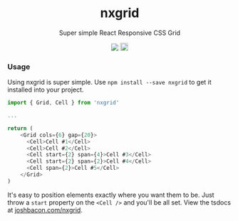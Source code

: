 <h1 align="center">nxgrid</h1>

<p align="center">
    Super simple React Responsive CSS Grid
</p>

<p align="center">
<a href="https://travis-ci.com/CrispyBacon1999/nxgrid"><img src="https://travis-ci.com/CrispyBacon1999/nxgrid.svg?branch=master" /></a>
<a href="https://npmjs.com/package/nxgrid"><img src="https://badge.fury.io/js/nxgrid.svg" alt="npm version" height="18"></a>
</p>

<h3>Usage</h3>

Using nxgrid is super simple. Use `npm install --save nxgrid` to get it installed into your project.
```javascript
import { Grid, Cell } from 'nxgrid'

...

return (
	<Grid cols={6} gap={20}>
      <Cell>Cell #1</Cell>
      <Cell>Cell #2</Cell>
      <Cell start={2} span={4}>Cell #3</Cell>
      <Cell start={2} span={2}>Cell #4</Cell>
      <Cell span={2}>Cell #5</Cell>
    </Grid>
)
```

It's easy to position elements exactly where you want them to be. Just throw a `start` property on the `<Cell />` and you'll be all set.
View the tsdocs at <a href="http://joshbacon.com/nxgrid">joshbacon.com/nxgrid</a>.